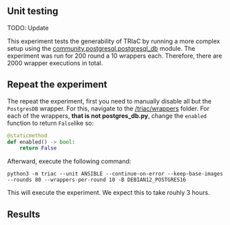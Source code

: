 ## Unit testing


TODO: Update

This experiment tests the generability of TRIaC by running a more complex setup using the [community.postgresql.postgresql_db](https://docs.ansible.com/ansible/latest/collections/community/general/postgresql_db_module.html) module. The experiment was run for 200 round a 10 wrappers each. Therefore, there are 2000 wrapper executions in total.

## Repeat the experiment

The repeat the experiment, first you need to manually disable all but the ```PostgresDB``` wrapper. For this, navigate to the [/triac/wrappers](/triac/wrappers) folder. For each of the wrappers, **that is not postgres_db.py**, change the ```enabled``` function to return ```False```like so:

```python
@staticmethod
def enabled() -> bool:
    return False
```

Afterward, execute the following command:

```console
python3 -m triac --unit ANSIBLE --continue-on-error --keep-base-images --rounds 80 --wrappers-per-round 10 -B DEBIAN12_POSTGRES16
```

This will execute the experiment. We expect this to take rouhly 3 hours.

## Results

